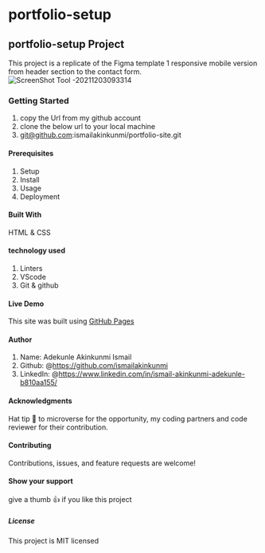 # portfolio-setup

## portfolio-setup Project

This project is a replicate of the Figma template 1 responsive mobile version from header section to
the contact form.
![ScreenShot Tool -20211203093314](https://user-images.githubusercontent.com/37457094/144571050-65df8422-2a6c-4bfb-a050-69d8f25feab0.png)

### Getting Started

1. copy the Url from my github account
2. clone the below url to your local machine
3. git@github.com:ismailakinkunmi/portfolio-site.git

#### Prerequisites

1. Setup
2. Install
3. Usage
4. Deployment

#### Built With

HTML & CSS

#### technology used

1. Linters
2. VScode
3. Git & github

#### Live Demo

This site was built using [GitHub Pages](https://ismailakinkunmi.github.io/portfolio-site/)

#### Author

1. Name: Adekunle Akinkunmi Ismail
2. Github: @<https://github.com/ismailakinkunmi>
3. LinkedIn: @<https://www.linkedin.com/in/ismail-akinkunmi-adekunle-b810aa155/>

#### Acknowledgments

Hat tip 👒 to microverse for the opportunity, my coding partners and code reviewer for their contribution.

#### Contributing

Contributions, issues, and feature requests are welcome!

#### Show your support

give a thumb 👍 if you like this project

##### License

This project is MIT licensed
